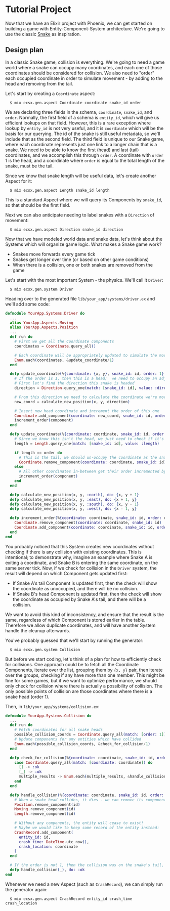 # Tutorial Project

Now that we have an Elixir project with Phoenix, we can get started on building a game with
Entity-Component-System architecture.  We're going to use the classic [Snake](https://en.wikipedia.org/wiki/Snake_(video_game_genre)) as inspiration.

## Design plan

In a classic Snake game, collision is everything.  We're going to need a game world where a snake
can occupy many coordinates, and each one of those coordinates should be considered for collision.
We also need to "order" each occupied coordinate in order to simulate movement - by adding to the
head and removing from the tail.

Let's start by creating a `Coordinate` aspect:

```console
  $ mix ecsx.gen.aspect Coordinate coordinate snake_id order
```

We are declaring three fields in the schema, `coordinate`, `snake_id`, and `order`.  Normally,
the first field of a schema is `entity_id`, which will give us efficient lookups on that field.
However, this is a rare exception where lookup by `entity_id` is not very useful, and it is
`coordinate` which will be the basis for our querying.  The id of the snake is still useful
metadata, so we'll include that as the second field.  The third field is unique to our Snake game,
where each coordinate represents just one link to a longer chain that is a snake.  We need to be
able to know the first (head) and last (tail) coordinates, and we accomplish this through `order`.
A coordinate with `order` 1 is the head, and a coordinate where `order` is equal to the total
length of the snake, must be the tail.

Since we know that snake length will be useful data, let's create another Aspect for it:

```console
  $ mix ecsx.gen.aspect Length snake_id length
```

This is a standard Aspect where we will query its Components by `snake_id`, so that should be
the first field.

Next we can also anticipate needing to label snakes with a `Direction` of movement:

```console
  $ mix ecsx.gen.aspect Direction snake_id direction
```

Now that we have modeled world data and snake data, let's think about the Systems which will
organize game logic.  What makes a Snake game work?

  * Snakes move forwards every game tick
  * Snakes get longer over time (or based on other game conditions)
  * When there is a collision, one or both snakes are removed from the game

Let's start with the most important System - the physics.  We'll call it `Driver`:

```console
  $ mix ecsx.gen.system Driver
```

Heading over to the generated file `lib/your_app/systems/driver.ex` and we'll add some code:

```elixir
defmodule YourApp.Systems.Driver do
  ...
  alias YourApp.Aspects.Moving
  alias YourApp.Aspects.Position
  ...
  def run do
    # First we get all the Coordinate components
    coordinates = Coordinate.query_all()

    # Each coordinate will be appropriately updated to simulate the movement of the snakes
    Enum.each(coordinates, &update_coordinate/1)
  end

  defp update_coordinate(%{coordinate: {x, y}, snake_id: id, order: 1} = component) do
    # If the order is 1, then this is a head;  we need to occupy an adjacent coordinate.
    # First let's find the direction this snake is headed
    direction = Direction.query_one(match: [snake_id: id], value: :direction)

    # From this direction we need to calculate the coordinate we're moving into
    new_coord = calculate_new_position(x, y, direction)

    # Insert new head coordinate and increment the order of this one
    Coordinate.add_component(coordinate: new_coord, snake_id: id, order: 1)
    increment_order(component)
  end

  defp update_coordinate(%{coordinate: coordinate, snake_id: id, order: order} = component) do
    # Since we know this isn't the head, we just need to check if it's the tail
    length = Length.query_one(match: [snake_id: id], value: :length)

    if length == order do
      # This is the tail, we should un-occupy the coordinate as the snake moves out
      Coordinate.remove_component(coordinate: coordinate, snake_id: id)
    else
      # All other coordinates in-between get their order incremented by one
      increment_order(component)
    end
  end

  defp calculate_new_position(x, y, :north), do: {x, y + 1}
  defp calculate_new_position(x, y, :east), do: {x + 1, y}
  defp calculate_new_position(x, y, :south), do: {x, y - 1}
  defp calculate_new_position(x, y, :west), do: {x - 1, y}

  defp increment_order(%{coordinate: coordinate, snake_id: id, order: order}) do
    Coordinate.remove_component(coordinate: coordinate, snake_id: id)
    Coordinate.add_component(coordinate: coordinate, snake_id: id, order: order + 1)
  end
end
```

You probably noticed that this System creates new coordinates without checking if there is any
collision with existing coordinates.  This is intentional;  to demonstrate why, imagine an
example where Snake A is exiting a coordinate, and Snake B is entering the same coordinate,
on the same server tick.  Now, if we check for collision in the `Driver` system, the result will
depend on which Component gets updated first:

  * If Snake A's tail Component is updated first, then the check will show the coordinate as
    unoccupied, and there will be no collision.
  * If Snake B's head Component is updated first, then the check will show the coordinate as
    occupied by Snake A's tail, and there will be a collision.

We want to avoid this kind of inconsistency, and ensure that the result is the same, regardless
of which Component is stored earlier in the table.  Therefore we allow duplicate coordinates,
and will have another System handle the cleanup afterwards.

You've probably guessed that we'll start by running the generator:

```console
  $ mix ecsx.gen.system Collision
```

But before we start coding, let's think of a plan for how to efficiently check for collisions.
One approach could be to fetch all the Coordinate Components, iterate over the list, grouping
them by `{x, y}` pair, then iterate over the groups, checking if any have more than one member.
This might be fine for some games, but if we want to optimize performance, we should only check
for collision where there is actually a possibility of collision.  The only possible points of
collision are those coordinates where there is a snake head (order 1).

Then, in `lib/your_app/systems/collision.ex`:

```elixir
defmodule YourApp.Systems.Collision do
  ...
  def run do
    # Fetch coordinates for all snake heads
    possible_collision_coords = Coordinate.query_all(match: [order: 1])
    # Update components for any entities which have collided
    Enum.each(possible_collision_coords, &check_for_collision/1)
  end

  defp check_for_collision(%{coordinate: coordinate, snake_id: id, order: order}) do
    case Coordinate.query_all(match: [coordinate: coordinate]) do
      [] -> :ok
      [_] -> :ok
      multiple_results -> Enum.each(multiple_results, &handle_collision/1)
    end
  end

  defp handle_collision(%{coordinate: coordinate, snake_id: id, order: 1}) do
    # When a snake head collides, it dies - we can remove its components
    Position.remove_component(id)
    Moving.remove_component(id)
    Length.remove_component(id)

    # Without any components, the entity will cease to exist!
    # Maybe we would like to keep some record of the entity instead:
    CrashRecord.add_component(
      entity_id: id,
      crash_time: DateTime.utc_now(),
      crash_location: coordinate
    )
  end

  # If the order is not 1, then the collision was on the snake's tail, and it will survive
  defp handle_collision(_), do: :ok
end
```

Whenever we need a new Aspect (such as `CrashRecord`), we can simply run the generator again:

```console
  $ mix ecsx.gen.aspect CrashRecord entity_id crash_time crash_location
```
